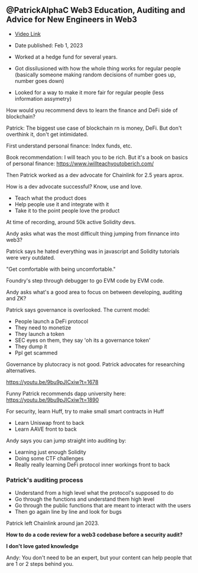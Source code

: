 ## @PatrickAlphaC Web3 Education, Auditing and Advice for New Engineers in Web3

- [Video Link](https://www.youtube.com/watch?v=9bu9pJICxiw)
- Date published: Feb 1, 2023

- Worked at a hedge fund for several years.
- Got dissilusioned with how the whole thing works for regular people (basically someone making random decisions of number goes up, number goes down)
- Looked for a way to make it more fair for regular people (less information assymetry)

How would you recommend devs to learn the finance and DeFi side of blockchain?

Patrick: The biggest use case of blockchain rn is money, DeFi. But don't overthink it, don't get intimidated.

First understand personal finance: Index funds, etc.

Book recommendation: I will teach you to be rich. But it's a book on basics of personal finance:
https://www.iwillteachyoutoberich.com/

Then Patrick worked as a dev advocate for Chainlink for 2.5 years aprox.

How is a dev advocate successful? Know, use and love.

- Teach what the product does
- Help people use it and integrate with it
- Take it to the point people love the product

At time of recording, around 50k active Solidity devs.

Andy asks what was the most difficult thing jumping from finnance into web3?

Patrick says he hated everything was in javascript and Solidity tutorials were very outdated.

"Get comfortable with being uncomfortable."

Foundry's step through debugger to go EVM code by EVM code.

Andy asks what's a good area to focus on between developing, auditing and ZK?

Patrick says governance is overlooked. The current model:

- People launch a DeFi protocol
- They need to monetize
- They launch a token
- SEC eyes on them, they say 'oh its a governance token'
- They dump it
- Ppl get scammed

Governance by plutocracy is not good. Patrick advocates for researching alternatives.

https://youtu.be/9bu9pJICxiw?t=1678

Funny Patrick recommends dapp university here:
https://youtu.be/9bu9pJICxiw?t=1890

For security, learn Huff, try to make small smart contracts in Huff

- Learn Uniswap front to back
- Learn AAVE front to back

Andy says you can jump straight into auditing by:

- Learning just enough Solidity
- Doing some CTF challenges
- Really really learning DeFi protocol inner workings front to back

### Patrick's auditing process

- Understand from a high level what the protocol's supposed to do
- Go through the functions and understand them high level
- Go through the public functions that are meant to interact with the users
- Then go again line by line and look for bugs

Patrick left Chainlink around jan 2023.

**How to do a code review for a web3 codebase before a security audit?**

**I don't love gated knowledge**

Andy: You don't need to be an expert, but your content can help people that are 1 or 2 steps behind you.
